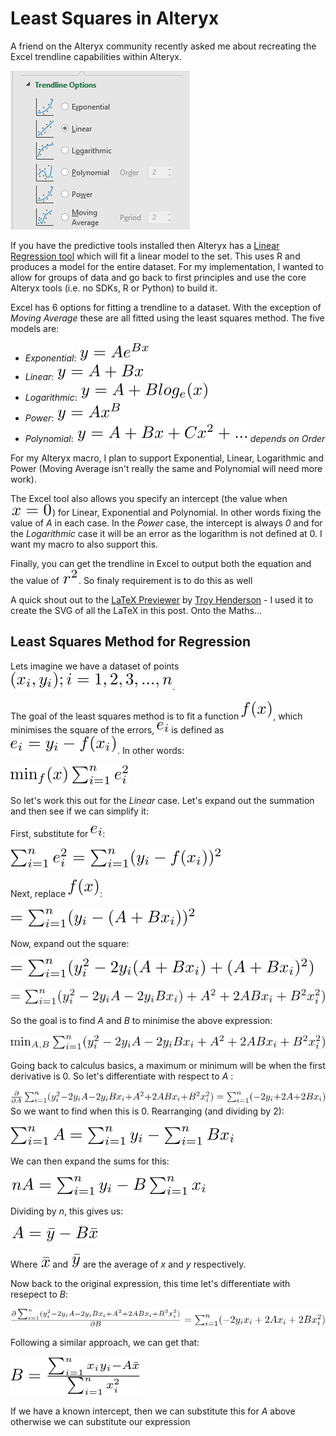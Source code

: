 # Least Squares in Alteryx

A friend on the Alteryx community recently asked me about recreating the Excel trendline capabilities within Alteryx. 

![Excel Options](assets/least-squares/excel-options.png)

If you have the predictive tools installed then Alteryx has a [Linear Regression tool](https://help.alteryx.com/2018.2/lm.htm) which will fit a linear model to the set. This uses R and produces a model for the entire dataset. For my implementation, I wanted to allow for groups of data and go back to first principles and use the core Alteryx tools (i.e. no SDKs, R or Python) to build it.

Excel has 6 options for fitting a trendline to a dataset. With the exception of *Moving Average* these are all fitted using the least squares method. The five models are:

- *Exponential*: ![$y=Ae^{Bx}$](assets/least-squares/exp.svg)
- *Linear*: ![$y=A+Bx$](assets/least-squares/lin.svg)
- *Logarithmic*: ![$y=A+Blog_e(x)$](assets/least-squares/log.svg)
- *Power*: ![$y=Ax^B$](assets/least-squares/pow.svg)
- *Polynomial*: ![$y=A+Bx+Cx^2+...$](assets/least-squares/poly.svg) *depends on Order*

For my Alteryx macro, I plan to support Exponential, Linear, Logarithmic and Power (Moving Average isn't really the same and Polynomial will need more work). 

The Excel tool also allows you specify an intercept (the value when ![$(x=0)$](assets/least-squares/x_0.svg)) for Linear, Exponential and Polynomial. In other words fixing the value of *A* in each case. In the *Power* case, the intercept is always *0* and for the *Logarithmic* case it will be an error as the logarithm is not defined at 0. I want my macro to also support this.

Finally, you can get the trendline in Excel to output both the equation and the value of ![$r^2$](assets/least-squares/r2.svg). So finaly requirement is to do this as well

A quick shout out to the [LaTeX Previewer](http://www.tlhiv.org/ltxpreview/) by [Troy Henderson](http://www.tlhiv.org/) - I used it to create the SVG of all the LaTeX in this post. Onto the Maths...

## Least Squares Method for Regression

Lets imagine we have a dataset of points ![$(x_i, y_i)$](assets/least-squares/xy.svg). 

The goal of the least squares method is to fit a function ![$f(x)$](assets/least-squares/fx.svg), which minimises the square of the errors, ![$e_i](assets/least-squares/e.svg), where ![$e_i](assets/least-squares/e.svg) is defined as ![$e_i=y_i-f(x_i)$](assets/least-squares/ei.svg). In other words:

![$\min_f(x) \sum_{i=1}^{n} e_i^2$](assets/least-squares/min_ei.svg)

So let's work this out for the *Linear* case. Let's expand out the summation and then see if we can simplify it:

First, substitute for ![$e_i](assets/least-squares/e.svg):

![$\sum_{i=1}^{n} e_i^2=\sum_{i=1}^{n} (y_i-f(x_i))^2$](assets/least-squares/sum_ei_yi.svg)

Next, replace ![$f(x)$](assets/least-squares/fx.svg):

![$ =\sum_{i=1}^{n} (y_i-(A+Bx_i))^2$](assets/least-squares/sum_ei_lin.svg)

Now, expand out the square:

![$ =\sum_{i=1}^{n} (y_i^2-2y_i(A+Bx_i)+(A+Bx_i)^2)$](assets/least-squares/sum_ei_lin2.svg)

![$ =\sum_{i=1}^{n} (y_i^2-2y_iA-2y_i Bx_i+A^2+2ABx_i+B^2x_i^2)$](assets/least-squares/sum_ei_lin3.svg)

So the goal is to find *A* and *B* to minimise the above expression: 

![$\min_{A,B} \sum_{i=1}^{n} (y_i^2-2y_iA-2y_i Bx_i+A^2+2ABx_i+B^2x_i^2)$](assets/least-squares/min_ei_lin3.svg)

Going back to calculus basics, a maximum or minimum will be when the first derivative is 0. So let's differentiate with respect to *A* :

![$\frac{\partial }{\partial A}  \sum_{i=1}^{n} (y_i^2-2y_iA-2y_i Bx_i+A^2+2ABx_i+B^2x_i^2)=\sum_{i=1}^{n} (-2y_i+2A+2Bx_i)$](assets/least-squares/da_lin.svg)
So we want to find when this is 0. Rearranging (and dividing by 2):

![$\sum_{i=1}^{n} A=\sum_{i=1}^{n}y_i-\sum_{i=1}^{n}Bx_i$](assets/least-squares/da_lin2.svg)

We can then expand the sums for this:

![$nA=\sum_{i=1}^{n}y_i-B\sum_{i=1}^{n}x_i$](assets/least-squares/da_lin3.svg)

Dividing by *n*, this gives us:

![$A=\bar{y}-B\bar{x}$](assets/least-squares/da_lin4.svg)

Where ![$\bar{x}$](assets/least-squares/x_bar.svg) and ![$\bar{y}$](assets/least-squares/y_bar.svg) are the average of *x* and *y* respectively.

Now back to the original expression, this time let's differentiate with resepect to *B*:

![$\frac{\partial \sum_{i=1}^{n} (y_i^2-2y_iA-2y_i Bx_i+A^2+2ABx_i+B^2x_i^2)}{\partial B}=\sum_{i=1}^{n} (-2y_i x_i+2Ax_i+2Bx_i^2)$](assets/least-squares/db_lin.svg)

Following a similar approach, we can get that:

![$B=\frac{\sum_{i=1}^{n}x_i y_i-A\bar{x}}{\sum_{i=1}^{n}x_i^2}$](assets/least-squares/db_lin2.svg)

If we have a known intercept, then we can substitute this for *A* above otherwise we can substitute our expression 